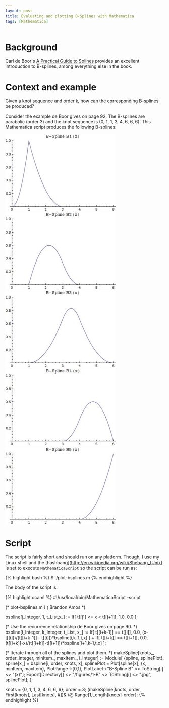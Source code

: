 ```yaml
---
layout: post
title: Evaluating and plotting B-Splines with Mathematica
tags: [Mathematica]
---
```


# Background
Carl de Boor's [A Practical Guide to Splines](http://amzn.com/0387953663)
provides an excellent introduction to B-splines, among everything else
in the book.

# Context and example
Given a knot sequence and order `k`, how can the corresponding
B-splines be produced?

Consider the example de Boor gives on page 92. The B-splines are parabolic
(order 3) and the knot sequence is (0, 1, 1, 3, 4, 6, 6, 6).
This Mathematica script produces the following B-splines:

<img src="/data/2013-03-12/1-B1.jpg" width="350px"/>
<img src="/data/2013-03-12/1-B2.jpg" width="350px"/>
<img src="/data/2013-03-12/1-B3.jpg" width="350px"/>
<img src="/data/2013-03-12/1-B4.jpg" width="350px"/>
<img src="/data/2013-03-12/1-B5.jpg" width="350px"/>

# Script
The script is fairly short and should run on any platform.
Though, I use my Linux shell and
the [hashbang](http://en.wikipedia.org/wiki/Shebang_(Unix) is set
to execute `MathematicaScript` so the script can be run as:

{% highlight bash %}
$ ./plot-bsplines.m
{% endhighlight %}

The body of the script is:

{% highlight ocaml %}
#!/usr/local/bin/MathematicaScript -script

(* plot-bsplines.m *)
(* Brandon Amos *)

bspline[j_Integer, 1, t_List,x_] := If[
    t[[j]] <= x < t[[j+1]],
    1.0,
    0.0
];

(* Use the recurrence relationship de Boor gives on page 90. *)
bspline[i_Integer, k_Integer, t_List, x_] :=
    If[ t[[i+k-1]] == t[[i]],
        0.0,
        (x-t[[i]])/(t[[i+k-1]] - t[[i]])*bspline[i,k-1,t,x]
    ] +
    If[ t[[i+k]] == t[[i+1]],
        0.0,
        (t[[i+k]]-x)/(t[[i+k]]-t[[i+1]])*bspline[i+1,k-1,t,x]
    ];

(* Iterate through all of the splines and plot them. *)
makeSpline[knots_, order_Integer, minItem_, maxItem_, i_Integer] := Module[
    {spline, splinePlot},
    spline[x_] = bspline[i, order, knots, x];
    splinePlot = Plot[spline[x], {x, minItem, maxItem}, PlotRange->{0,1}, 
        PlotLabel->"B-Spline B" <> ToString[i] <> "(x)"]; 
    Export[Directory[] <> "/figures/1-B" <> ToString[i] <> ".jpg",
        splinePlot];
];

knots = {0, 1, 1, 3, 4, 6, 6, 6}; order = 3;
(makeSpline[knots, order, First[knots], Last[knots], #])& /@
    Range[1,Length[knots]-order];
{% endhighlight %}
